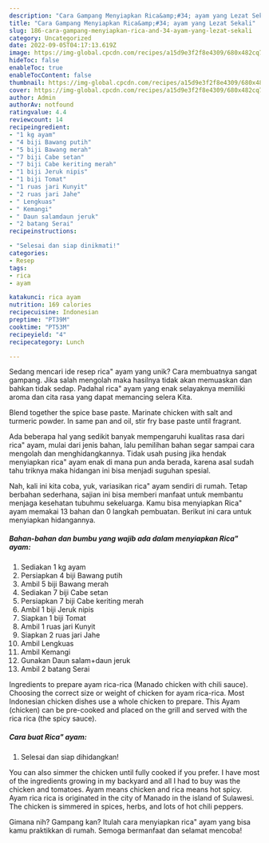 ```yaml
---
description: "Cara Gampang Menyiapkan Rica&amp;#34; ayam yang Lezat Sekali"
title: "Cara Gampang Menyiapkan Rica&amp;#34; ayam yang Lezat Sekali"
slug: 186-cara-gampang-menyiapkan-rica-and-34-ayam-yang-lezat-sekali
category: Uncategorized
date: 2022-09-05T04:17:13.619Z
image: https://img-global.cpcdn.com/recipes/a15d9e3f2f8e4309/680x482cq70/rica-ayam-foto-resep-utama.jpg
hideToc: false
enableToc: true
enableTocContent: false
thumbnail: https://img-global.cpcdn.com/recipes/a15d9e3f2f8e4309/680x482cq70/rica-ayam-foto-resep-utama.jpg
cover: https://img-global.cpcdn.com/recipes/a15d9e3f2f8e4309/680x482cq70/rica-ayam-foto-resep-utama.jpg
author: Admin
authorAv: notfound
ratingvalue: 4.4
reviewcount: 14
recipeingredient:
- "1 kg ayam"
- "4 biji Bawang putih"
- "5 biji Bawang merah"
- "7 biji Cabe setan"
- "7 biji Cabe keriting merah"
- "1 biji Jeruk nipis"
- "1 biji Tomat"
- "1 ruas jari Kunyit"
- "2 ruas jari Jahe"
- " Lengkuas"
- " Kemangi"
- " Daun salamdaun jeruk"
- "2 batang Serai"
recipeinstructions:

- "Selesai dan siap dinikmati!"
categories:
- Resep
tags:
- rica
- ayam

katakunci: rica ayam 
nutrition: 169 calories
recipecuisine: Indonesian
preptime: "PT39M"
cooktime: "PT53M"
recipeyield: "4"
recipecategory: Lunch

---
```





Sedang mencari ide resep rica&#34; ayam yang unik? Cara membuatnya sangat gampang. Jika salah mengolah maka hasilnya tidak akan memuaskan dan bahkan tidak sedap. Padahal rica&#34; ayam yang enak selayaknya memiliki aroma dan cita rasa yang dapat memancing selera Kita.





Blend together the spice base paste. Marinate chicken with salt and turmeric powder. In same pan and oil, stir fry base paste until fragrant.

Ada beberapa hal yang sedikit banyak mempengaruhi kualitas rasa dari rica&#34; ayam, mulai dari jenis bahan, lalu pemilihan bahan segar sampai cara mengolah dan menghidangkannya. Tidak usah pusing jika hendak menyiapkan rica&#34; ayam enak di mana pun anda berada, karena asal sudah tahu triknya maka hidangan ini bisa menjadi suguhan spesial.






Nah, kali ini kita coba, yuk, variasikan rica&#34; ayam sendiri di rumah. Tetap berbahan sederhana, sajian ini bisa memberi manfaat untuk membantu menjaga kesehatan tubuhmu sekeluarga. Kamu bisa menyiapkan Rica&#34; ayam memakai 13 bahan dan 0 langkah pembuatan. Berikut ini cara untuk menyiapkan hidangannya.

<!--inarticleads1-->

##### Bahan-bahan dan bumbu yang wajib ada dalam menyiapkan Rica&#34; ayam:

1. Sediakan 1 kg ayam
1. Persiapkan 4 biji Bawang putih
1. Ambil 5 biji Bawang merah
1. Sediakan 7 biji Cabe setan
1. Persiapkan 7 biji Cabe keriting merah
1. Ambil 1 biji Jeruk nipis
1. Siapkan 1 biji Tomat
1. Ambil 1 ruas jari Kunyit
1. Siapkan 2 ruas jari Jahe
1. Ambil  Lengkuas
1. Ambil  Kemangi
1. Gunakan  Daun salam+daun jeruk
1. Ambil 2 batang Serai


Ingredients to prepare ayam rica-rica (Manado chicken with chili sauce). Choosing the correct size or weight of chicken for ayam rica-rica. Most Indonesian chicken dishes use a whole chicken to prepare. This Ayam (chicken) can be pre-cooked and placed on the grill and served with the rica rica (the spicy sauce). 

<!--inarticleads2-->

##### Cara buat Rica&#34; ayam:


1. Selesai dan siap dihidangkan!

You can also simmer the chicken until fully cooked if you prefer. I have most of the ingredients growing in my backyard and all I had to buy was the chicken and tomatoes. Ayam means chicken and rica means hot spicy. Ayam rica rica is originated in the city of Manado in the island of Sulawesi. The chicken is simmered in spices, herbs, and lots of hot chili peppers. 

Gimana nih? Gampang kan? Itulah cara menyiapkan rica&#34; ayam yang bisa kamu praktikkan di rumah. Semoga bermanfaat dan selamat mencoba!
